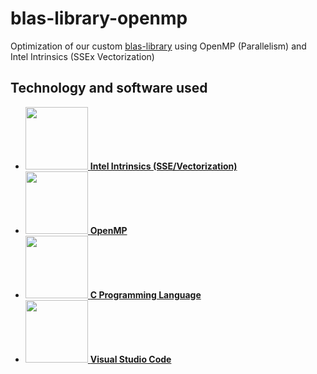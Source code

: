 # blas-library-openmp
Optimization of our custom [blas-library](https://github.com/hughnatt/blas-library) using OpenMP (Parallelism) and Intel Intrinsics (SSEx Vectorization)

## Technology and software used
- <a href="https://software.intel.com/sites/landingpage/IntrinsicsGuide/"><img height="100" src="https://software.intel.com/sites/landingpage/IntrinsicsGuide/files/intel.png"> **Intel Intrinsics (SSE/Vectorization)** </a>
- <a href="https://www.openmp.org/"><img height="100" src="https://upload.wikimedia.org/wikipedia/commons/e/eb/OpenMP_logo.png"> **OpenMP** </a>
- <a href="https://en.wikipedia.org/wiki/C_(programming_language)"><img height="100" src="https://upload.wikimedia.org/wikipedia/commons/thumb/3/35/The_C_Programming_Language_logo.svg/800px-The_C_Programming_Language_logo.svg.png">       **C Programming Language** </a> 
- <a href="https://code.visualstudio.com/"><img height="100" src="https://upload.wikimedia.org/wikipedia/commons/thumb/9/9a/Visual_Studio_Code_1.35_icon.svg/800px-Visual_Studio_Code_1.35_icon.svg.png">      **Visual Studio Code**</a>
